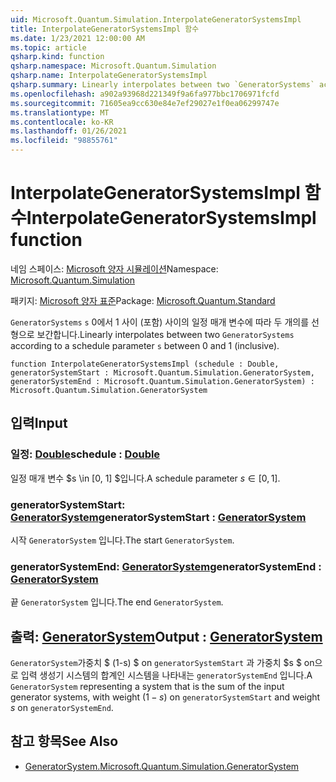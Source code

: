 ```yaml
---
uid: Microsoft.Quantum.Simulation.InterpolateGeneratorSystemsImpl
title: InterpolateGeneratorSystemsImpl 함수
ms.date: 1/23/2021 12:00:00 AM
ms.topic: article
qsharp.kind: function
qsharp.namespace: Microsoft.Quantum.Simulation
qsharp.name: InterpolateGeneratorSystemsImpl
qsharp.summary: Linearly interpolates between two `GeneratorSystems` according to a schedule parameter `s` between 0 and 1 (inclusive).
ms.openlocfilehash: a902a93968d221349f9a6fa977bbc1706971fcfd
ms.sourcegitcommit: 71605ea9cc630e84e7ef29027e1f0ea06299747e
ms.translationtype: MT
ms.contentlocale: ko-KR
ms.lasthandoff: 01/26/2021
ms.locfileid: "98855761"
---
```

# <a name="interpolategeneratorsystemsimpl-function"></a><span data-ttu-id="1b9e9-102">InterpolateGeneratorSystemsImpl 함수</span><span class="sxs-lookup"><span data-stu-id="1b9e9-102">InterpolateGeneratorSystemsImpl function</span></span>

<span data-ttu-id="1b9e9-103">네임 스페이스: [Microsoft 양자 시뮬레이션](xref:Microsoft.Quantum.Simulation)</span><span class="sxs-lookup"><span data-stu-id="1b9e9-103">Namespace: [Microsoft.Quantum.Simulation](xref:Microsoft.Quantum.Simulation)</span></span>

<span data-ttu-id="1b9e9-104">패키지: [Microsoft 양자 표준](https://nuget.org/packages/Microsoft.Quantum.Standard)</span><span class="sxs-lookup"><span data-stu-id="1b9e9-104">Package: [Microsoft.Quantum.Standard](https://nuget.org/packages/Microsoft.Quantum.Standard)</span></span>


<span data-ttu-id="1b9e9-105">`GeneratorSystems` `s` 0에서 1 사이 (포함) 사이의 일정 매개 변수에 따라 두 개의를 선형으로 보간합니다.</span><span class="sxs-lookup"><span data-stu-id="1b9e9-105">Linearly interpolates between two `GeneratorSystems` according to a schedule parameter `s` between 0 and 1 (inclusive).</span></span>

```qsharp
function InterpolateGeneratorSystemsImpl (schedule : Double, generatorSystemStart : Microsoft.Quantum.Simulation.GeneratorSystem, generatorSystemEnd : Microsoft.Quantum.Simulation.GeneratorSystem) : Microsoft.Quantum.Simulation.GeneratorSystem
```


## <a name="input"></a><span data-ttu-id="1b9e9-106">입력</span><span class="sxs-lookup"><span data-stu-id="1b9e9-106">Input</span></span>

### <a name="schedule--double"></a><span data-ttu-id="1b9e9-107">일정: [Double](xref:microsoft.quantum.lang-ref.double)</span><span class="sxs-lookup"><span data-stu-id="1b9e9-107">schedule : [Double](xref:microsoft.quantum.lang-ref.double)</span></span>

<span data-ttu-id="1b9e9-108">일정 매개 변수 $s \in [0, 1] $입니다.</span><span class="sxs-lookup"><span data-stu-id="1b9e9-108">A schedule parameter $s\in[0,1]$.</span></span>


### <a name="generatorsystemstart--generatorsystem"></a><span data-ttu-id="1b9e9-109">generatorSystemStart: [GeneratorSystem](xref:Microsoft.Quantum.Simulation.GeneratorSystem)</span><span class="sxs-lookup"><span data-stu-id="1b9e9-109">generatorSystemStart : [GeneratorSystem](xref:Microsoft.Quantum.Simulation.GeneratorSystem)</span></span>

<span data-ttu-id="1b9e9-110">시작 `GeneratorSystem` 입니다.</span><span class="sxs-lookup"><span data-stu-id="1b9e9-110">The start `GeneratorSystem`.</span></span>


### <a name="generatorsystemend--generatorsystem"></a><span data-ttu-id="1b9e9-111">generatorSystemEnd: [GeneratorSystem](xref:Microsoft.Quantum.Simulation.GeneratorSystem)</span><span class="sxs-lookup"><span data-stu-id="1b9e9-111">generatorSystemEnd : [GeneratorSystem](xref:Microsoft.Quantum.Simulation.GeneratorSystem)</span></span>

<span data-ttu-id="1b9e9-112">끝 `GeneratorSystem` 입니다.</span><span class="sxs-lookup"><span data-stu-id="1b9e9-112">The end `GeneratorSystem`.</span></span>



## <a name="output--generatorsystem"></a><span data-ttu-id="1b9e9-113">출력: [GeneratorSystem](xref:Microsoft.Quantum.Simulation.GeneratorSystem)</span><span class="sxs-lookup"><span data-stu-id="1b9e9-113">Output : [GeneratorSystem](xref:Microsoft.Quantum.Simulation.GeneratorSystem)</span></span>

<span data-ttu-id="1b9e9-114">`GeneratorSystem`가중치 $ (1-s) $ on `generatorSystemStart` 과 가중치 $s $ on으로 입력 생성기 시스템의 합계인 시스템을 나타내는 `generatorSystemEnd` 입니다.</span><span class="sxs-lookup"><span data-stu-id="1b9e9-114">A `GeneratorSystem` representing a system that is the sum of the input generator systems, with weight $(1-s)$ on `generatorSystemStart` and weight $s$ on `generatorSystemEnd`.</span></span>

## <a name="see-also"></a><span data-ttu-id="1b9e9-115">참고 항목</span><span class="sxs-lookup"><span data-stu-id="1b9e9-115">See Also</span></span>

- [<span data-ttu-id="1b9e9-116">GeneratorSystem.</span><span class="sxs-lookup"><span data-stu-id="1b9e9-116">Microsoft.Quantum.Simulation.GeneratorSystem</span></span>](xref:Microsoft.Quantum.Simulation.GeneratorSystem)